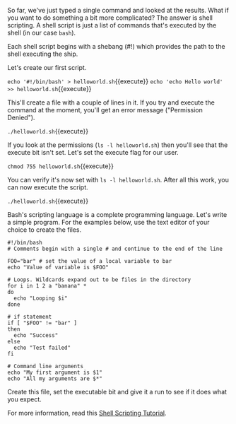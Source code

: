 So far, we've just typed a single command and looked at the results. What if you want to do something a bit more complicated? The answer is shell scripting. A shell script is just a list of commands that's executed by the shell (in our case `bash`).

Each shell script begins with a shebang (#!) which provides the path to the shell executing the ship.

Let's create our first script.

`echo '#!/bin/bash' > helloworld.sh`{{execute}}
`echo 'echo Hello world' >> helloworld.sh`{{execute}}

This'll create a file with a couple of lines in it. If you try and execute the command at the moment, you'll get an error message ("Permission Denied").

`./helloworld.sh`{{execute}}

If you look at the permissions (`ls -l helloworld.sh`) then you'll see that the execute bit isn't set. Let's set the execute flag for our user.

`chmod 755 helloworld.sh`{{execute}}

You can verify it's now set with `ls -l helloworld.sh`. After all this work, you can now execute the script.

`./helloworld.sh`{{execute}}

Bash's scripting language is a complete programming language. Let's write a simple program. For the examples below, use the text editor of your choice to create the files.

```
#!/bin/bash
# Comments begin with a single # and continue to the end of the line

FOO="bar" # set the value of a local variable to bar
echo "Value of variable is $FOO"

# Loops. Wildcards expand out to be files in the directory
for i in 1 2 a "banana" * 
do
  echo "Looping $i"
done

# if statement
if [ "$FOO" != "bar" ] 
then
  echo "Success"
else
  echo "Test failed"
fi

# Command line arguments
echo "My first argument is $1"
echo "All my arguments are $*"
```

Create this file, set the executable bit and give it a run to see if it does what you expect.

For more information, read this [Shell Scripting Tutorial](https://www.shellscript.sh/).